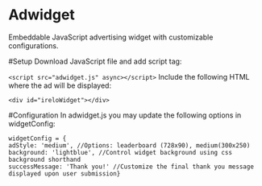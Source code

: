 # Adwidget
Embeddable JavaScript advertising widget with customizable configurations.

#Setup
Download JavaScript file and add script tag:

`<script src="adwidget.js" async></script>`
Include the following HTML where the ad will be displayed:

`<div id="ireloWidget"></div>`

#Configuration
In adwidget.js you may update the following options in widgetConfig:
```
widgetConfig = {  
adStyle: 'medium', //Options: leaderboard (728x90), medium(300x250)  
background: 'lightblue', //Control widget background using css background shorthand  
successMessage: 'Thank you!' //Customize the final thank you message displayed upon user submission}
```
